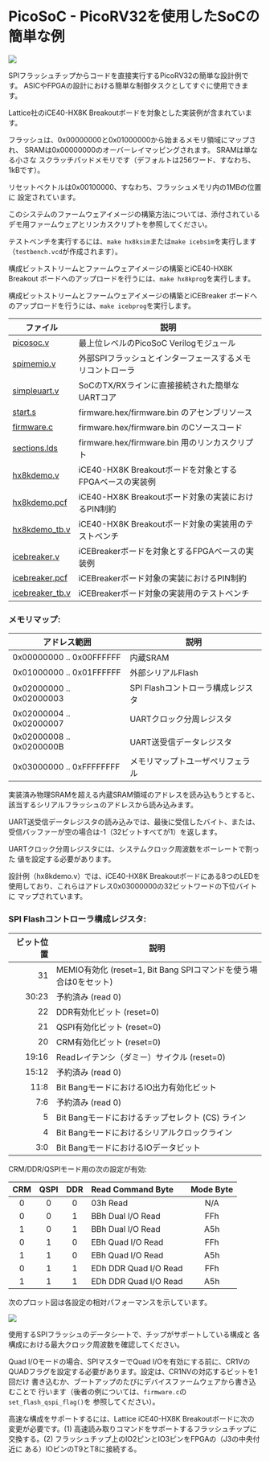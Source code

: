 
PicoSoC - PicoRV32を使用したSoCの簡単な例
=============================================

![](overview.svg)

SPIフラッシュチップからコードを直接実行するPicoRV32の簡単な設計例です。
ASICやFPGAの設計における簡単な制御タスクとしてすぐに使用できます。

Lattice社のiCE40-HX8K Breakoutボードを対象とした実装例が含まれています。

フラッシュは、0x00000000と0x01000000から始まるメモリ領域にマップされ、
SRAMは0x00000000のオーバーレイマッピングされます。 SRAMは単なる小さな
スクラッチパッドメモリです（デフォルトは256ワード、すなわち、1kBです）。

リセットベクトルは0x00100000、すなわち、フラッシュメモリ内の1MBの位置に
設定されています。

このシステムのファームウェアイメージの構築方法については、添付されている
デモ用ファームウェアとリンカスクリプトを参照してください。

テストベンチを実行するには、`make hx8ksim`または`make icebsim`を実行します
（`testbench.vcd`が作成されます）。

構成ビットストリームとファームウェアイメージの構築とiCE40-HX8K Breakout
ボードへのアップロードを行うには、`make hx8kprog`を実行します。

構成ビットストリームとファームウェアイメージの構築とiCEBreaker
ボードへのアップロードを行うには、`make icebprog`を実行します。

| ファイル                              | 説明                                                     |
| --------------------------------- | --------------------------------------------------------------- |
| [picosoc.v](picosoc.v)            | 最上位レベルのPicoSoC Verilogモジュール                         |
| [spimemio.v](spimemio.v)          | 外部SPIフラッシュとインターフェースするメモリコントローラ       |
| [simpleuart.v](simpleuart.v)      | SoCのTX/RXラインに直接接続された簡単なUARTコア                  |
| [start.s](start.s)                | firmware.hex/firmware.bin のアセンブリソース                    |
| [firmware.c](firmware.c)          | firmware.hex/firmware.bin のCソースコード                       |
| [sections.lds](sections.lds)      | firmware.hex/firmware.bin 用のリンカスクリプト                  |
| [hx8kdemo.v](hx8kdemo.v)          | iCE40-HX8K Breakoutボードを対象とするFPGAベースの実装例         |
| [hx8kdemo.pcf](hx8kdemo.pcf)      | iCE40-HX8K Breakoutボード対象の実装におけるPIN制約              |
| [hx8kdemo\_tb.v](hx8kdemo_tb.v)   | iCE40-HX8K Breakoutボード対象の実装用のテストベンチ             |
| [icebreaker.v](hx8kdemo.v)        | iCEBreakerボードを対象とするFPGAベースの実装例                  |
| [icebreaker.pcf](hx8kdemo.pcf)    | iCEBreakerボード対象の実装におけるPIN制約                       |
| [icebreaker\_tb.v](hx8kdemo_tb.v) | iCEBreakerボード対象の実装用のテストベンチ                      |

### メモリマップ:

| アドレス範囲             | 説明                                    |
| ------------------------ | --------------------------------------- |
| 0x00000000 .. 0x00FFFFFF | 内蔵SRAM                                |
| 0x01000000 .. 0x01FFFFFF | 外部シリアルFlash                       |
| 0x02000000 .. 0x02000003 | SPI Flashコントローラ構成レジスタ       |
| 0x02000004 .. 0x02000007 | UARTクロック分周レジスタ                |
| 0x02000008 .. 0x0200000B | UART送受信データレジスタ                |
| 0x03000000 .. 0xFFFFFFFF | メモリマップトユーザペリフェラル        |

実装済み物理SRAMを超える内蔵SRAM領域のアドレスを読み込もうとすると、
該当するシリアルフラッシュのアドレスから読み込みます。

UART送受信データレジスタの読み込みでは、最後に受信したバイト、または、
受信バッファーが空の場合は-1（32ビットすべてが1）を返します。

UARTクロック分周レジスタには、システムクロック周波数をボーレートで割った
値を設定する必要があります。

設計例（hx8kdemo.v）では、iCE40-HX8K Breakoutボードにある8つのLEDを
使用しており、これらはアドレス0x03000000の32ビットワードの下位バイトに
マップされています。

### SPI Flashコントローラ構成レジスタ:

| ビット位置 | 説明                                               |
| -----: | --------------------------------------------------------- |
|     31 | MEMIO有効化 (reset=1, Bit Bang SPIコマンドを使う場合は0をセット) |
|  30:23 | 予約済み (read 0)                                         |
|     22 | DDR有効化ビット (reset=0)                                 |
|     21 | QSPI有効化ビット (reset=0)                                |
|     20 | CRM有効化ビット (reset=0)                                 |
|  19:16 | Readレイテンシ（ダミー）サイクル (reset=0)                |
|  15:12 | 予約済み (read 0)                                         |
|   11:8 | Bit BangモードにおけるIO出力有効化ビット                  |
|    7:6 | 予約済み (read 0)                                         |
|      5 | Bit Bangモードにおけるチップセレクト (CS) ライン          |
|      4 | Bit Bangモードにおけるシリアルクロックライン              |
|    3:0 | Bit BangモードにおけるIOデータビット                      |

CRM/DDR/QSPIモード用の次の設定が有効:

| CRM | QSPI | DDR | Read Command Byte     | Mode Byte |
| :-: | :--: | :-: | :-------------------- | :-------: |
|   0 |    0 |   0 | 03h Read              | N/A       |
|   0 |    0 |   1 | BBh Dual I/O Read     | FFh       |
|   1 |    0 |   1 | BBh Dual I/O Read     | A5h       |
|   0 |    1 |   0 | EBh Quad I/O Read     | FFh       |
|   1 |    1 |   0 | EBh Quad I/O Read     | A5h       |
|   0 |    1 |   1 | EDh DDR Quad I/O Read | FFh       |
|   1 |    1 |   1 | EDh DDR Quad I/O Read | A5h       |

次のプロット図は各設定の相対パフォーマンスを示しています。

![](performance.png)

使用するSPIフラッシュのデータシートで、チップがサポートしている構成と
各構成における最大クロック周波数を確認してください。

Quad I/Oモードの場合、SPIマスターでQuad I/Oを有効にする前に、CR1Vの
QUADフラグを設定する必要があります。設定は、CR1NVの対応するビットを1回だけ
書き込むか、ブートアップのたびにデバイスファームウェアから書き込むことで
行います（後者の例については、`firmware.c`の`set_flash_qspi_flag()`を
参照してください）。

高速な構成をサポートするには、Lattice iCE40-HX8K Breakoutボードに次の
変更が必要です。(1) 高速読み取りコマンドをサポートするフラッシュチップに
交換する。(2) フラッシュチップ上のIO2ピンとIO3ピンをFPGAの（J3の中央付近に
ある）IOピンのT9とT8に接続する。
